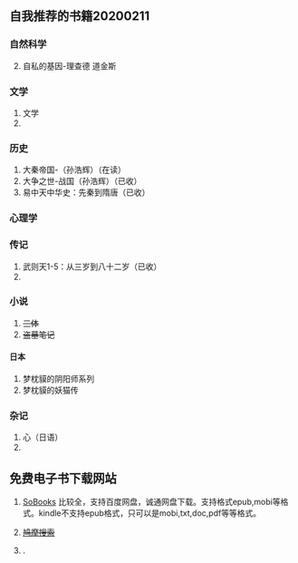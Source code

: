 ## 自我推荐的书籍20200211

### 自然科学

2. 自私的基因-理查德 道金斯

### 文学

1. 文学
2. 

### 历史

1. 大秦帝国-（孙浩辉）（在读）
2. 大争之世-战国（孙浩辉）（已收）
3. 易中天中华史：先秦到隋唐（已收）

### 心理学

### 传记

1. 武则天1-5：从三岁到八十二岁（已收）
2. 

### 小说

1. ~~三体~~
2. ~~盗墓笔记~~
#### 日本
1. 梦枕貘的阴阳师系列
2. 梦枕貘的妖猫传

### 杂记

1. 心（日语）
2. 



## 免费电子书下载网站

1. [SoBooks](https://sobooks.cc/)
   比较全，支持百度网盘，诚通网盘下载。支持格式epub,mobi等格式。kindle不支持epub格式，只可以是mobi,txt,doc,pdf等等格式。
2. ~~[鸠摩搜索](https://www.jiumodiary.com/)~~

3. . 

